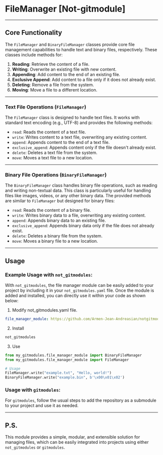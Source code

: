 # FileManager [Not-gitmodule]

---
## Core Functionality

The `FileManager` and `BinaryFileManager` classes provide core file management capabilities to handle text and binary files, respectively. These classes include methods for:

1. **Reading**: Retrieve the content of a file.
2. **Writing**: Overwrite an existing file with new content.
3. **Appending**: Add content to the end of an existing file.
4. **Exclusive Append**: Add content to a file only if it does not already exist.
5. **Deleting**: Remove a file from the system.
6. **Moving**: Move a file to a different location.

---
### Text File Operations (`FileManager`)
The `FileManager` class is designed to handle text files. It works with standard text encoding (e.g., UTF-8) and provides the following methods:
- `read`: Reads the content of a text file.
- `write`: Writes content to a text file, overwriting any existing content.
- `append`: Appends content to the end of a text file.
- `exclusive_append`: Appends content only if the file doesn't already exist.
- `delete`: Deletes a text file from the system.
- `move`: Moves a text file to a new location.

---
### Binary File Operations (`BinaryFileManager`)
The `BinaryFileManager` class handles binary file operations, such as reading and writing non-textual data. This class is particularly useful for handling files like images, videos, or any other binary data. The provided methods are similar to `FileManager` but designed for binary files:
- `read`: Reads the content of a binary file.
- `write`: Writes binary data to a file, overwriting any existing content.
- `append`: Appends binary data to an existing file.
- `exclusive_append`: Appends binary data only if the file does not already exist.
- `delete`: Deletes a binary file from the system.
- `move`: Moves a binary file to a new location.

---

## Usage
### Example Usage with `not_gitmodules`:

With `not_gitmodules`, the file manager module can be easily added to your project by including it in your `not_gitmodules.yaml` file. Once the module is added and installed, you can directly use it within your code as shown below:

1. Modify not_gitmodules.yaml file.

```yaml
file_manager_module: https://github.com/Armen-Jean-Andreasian/notgitmodules-file-manager
```

2. Install
```bash
not_gitmodules
```

3. Use
```python
from my_gitmodules.file_manager_module import BinaryFileManager
from my_gitmodules.file_manager_module import FileManager

# Usage
FileManager.write("example.txt", "Hello, world!")
BinaryFileManager.write("example.bin", b'\x00\x01\x02')
```

### Usage with `gitmodules`:
For `gitmodules`, follow the usual steps to add the repository as a submodule to your project and use it as needed.

---

## P.S.

This module provides a simple, modular, and extensible solution for managing files, which can be easily integrated into projects using either `not_gitmodules` or `gitmodules`.